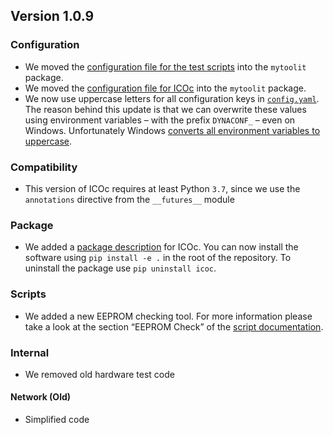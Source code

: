 ## Version 1.0.9

### Configuration

- We moved the [configuration file for the test scripts][config] into the `mytoolit` package.
- We moved the [configuration file for ICOc](../../mytoolit/old/configKeys.xml) into the `mytoolit` package.
- We now use uppercase letters for all configuration keys in [`config.yaml`][config]. The reason behind this update is that we can overwrite these values using environment variables – with the prefix `DYNACONF_` – even on Windows. Unfortunately Windows [converts all environment variables to uppercase](https://www.dynaconf.com/configuration).

[config]: ../../mytoolit/config/config.yaml

### Compatibility

- This version of ICOc requires at least Python `3.7`, since we use the `annotations` directive from the `__futures__` module

### Package

- We added a [package description](../../setup.py) for ICOc. You can now install the software using `pip install -e .` in the root of the repository. To uninstall the package use `pip uninstall icoc`.

### Scripts

- We added a new EEPROM checking tool. For more information please take a look at the section “EEPROM Check” of the [script documentation](../Scripts.md).

### Internal

- We removed old hardware test code

#### Network (Old)

- Simplified code
